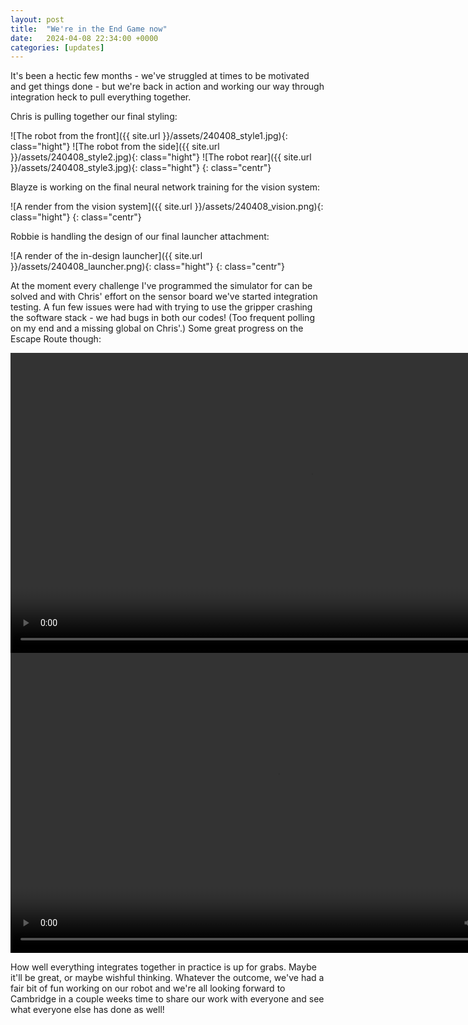 ```yaml
---
layout: post
title:  "We're in the End Game now"
date:   2024-04-08 22:34:00 +0000
categories: [updates]
---
```


It's been a hectic few months - we've struggled at times to be motivated and get things done - but we're back in action and working our way through integration heck to pull everything together.

Chris is pulling together our final styling:

![The robot from the front]({{ site.url }}/assets/240408_style1.jpg){: class="hight"} ![The robot from the side]({{ site.url }}/assets/240408_style2.jpg){: class="hight"} ![The robot rear]({{ site.url }}/assets/240408_style3.jpg){: class="hight"}
{: class="centr"}

Blayze is working on the final neural network training for the vision system:

![A render from the vision system]({{ site.url }}/assets/240408_vision.png){: class="hight"} 
{: class="centr"}

Robbie is handling the design of our final launcher attachment:

![A render of the in-design launcher]({{ site.url }}/assets/240408_launcher.png){: class="hight"} 
{: class="centr"}

At the moment every challenge I've programmed the simulator for can be solved and with Chris' effort on the sensor board we've started integration testing. A fun few issues were had with trying to use the gripper crashing the software stack - we had bugs in both our codes! (Too frequent polling on my end and a missing global on Chris'.) Some great progress on the Escape Route though:

<video height="480" width="960" class="centrvideo21" controls>
  <source type="video/mp4" src="{{ site.baseurl }}/assets/240408_simulator.mp4">
</video>
<video height="480" width="854" class="centrvideowide" controls>
  <source type="video/mp4" src="{{ site.baseurl }}/assets/240408_reality.mp4">
</video>

How well everything integrates together in  practice is up for grabs. Maybe it'll be great, or maybe wishful thinking. Whatever the outcome, we've had a fair bit of fun working on our robot and we're all looking forward to Cambridge in a couple weeks time to share our work with everyone and see what everyone else has done as well!
